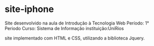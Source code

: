 # site-iphone
Site desenvolvido na aula de Introdução à Tecnologia Web
Período: 1° Periodo 
Curso: Sistema de Informação
instituição:UniRios

site implementado com HTML e CSS, utilizando a biblioteca Jquery.
